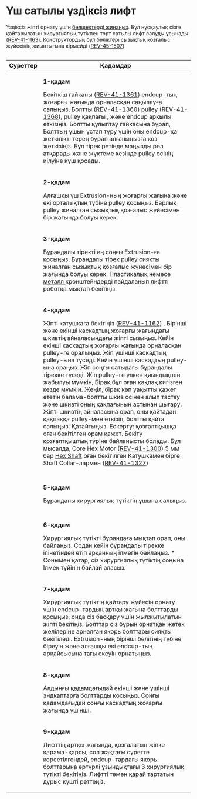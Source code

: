 # Үш сатылы үздіксіз лифт

​Үздіксіз жіпті орнату үшін [бөлшектерді жинаңыз](https://docs.revrobotics.com/duo-build/linear-motion-kit#tools-and-materials). Бұл нұсқаулық сізге қайтарылатын хирургиялық түтікпен төрт сатылы лифт салуды ұсынады ([REV-41-1163](https://www.revrobotics.com/rev-41-1163/)). Конструктордың бұл бөліктері сызықтық қозғалыс жүйесінің жиынтығына кірмейді ([REV-45-1507](https://www.revrobotics.com/rev-45-1507/)).

<figure><img src="https://2589213514-files.gitbook.io/~/files/v0/b/gitbook-legacy-files/o/assets%2F-M5yw0n8IneF5-9ybLjT%2F-M8r1Gaf6rhurA6K_dMg%2F-M8uX4xVwLIXhVQoSFoA%2Fimage.png?alt=media&#x26;token=f8abebdc-f202-4cba-940b-e287e0bfd9ac" alt=""><figcaption></figcaption></figure>

| Суреттер                                                                                                                                                                                                                                               | Қадамдар                                                                                                                                                                                                                                                                                                                                                                                                                                                                                                                                                                                                                                                                                                                                                                                                                                                                                                                                                                                                                                                                                                                                                                                     |
| ------------------------------------------------------------------------------------------------------------------------------------------------------------------------------------------------------------------------------------------------------ | -------------------------------------------------------------------------------------------------------------------------------------------------------------------------------------------------------------------------------------------------------------------------------------------------------------------------------------------------------------------------------------------------------------------------------------------------------------------------------------------------------------------------------------------------------------------------------------------------------------------------------------------------------------------------------------------------------------------------------------------------------------------------------------------------------------------------------------------------------------------------------------------------------------------------------------------------------------------------------------------------------------------------------------------------------------------------------------------------------------------------------------------------------------------------------------------- |
| <p>​</p><p><img src="https://2589213514-files.gitbook.io/~/files/v0/b/gitbook-legacy-files/o/assets%2F15mm%2F-M8qrBQmEJU9DhlwV9h6%2F-M8r06uLkmpdqSaCjs8L%2F25.png?generation=1591134684775873&#x26;alt=media" alt="" data-size="original"></p><p>​</p> | <p><strong>1-қадам</strong></p><p>Бекіткіш гайканы (<a href="https://www.revrobotics.com/rev-41-1361/">REV-41-1361</a>) endcup-тың жоғарғы жағында орналасқан саңылауға салыңыз. Болтты (<a href="https://www.revrobotics.com/rev-41-1360/">REV-41-1360</a>) pulley (<a href="https://www.revrobotics.com/rev-41-1368/">REV-41-1368</a>), pulley қақпағы , және endcup  арқылы өткізіңіз. Болтты құлыптау гайкасына бұрап, Болттың ұшын ұстап тұру үшін оны endcup-қа жеткілікті терең бұрап алғаныңызға көз жеткізіңіз. Бұл тірек ретінде маңызды рөл атқарады және жүктеме кезінде pulley осінің иілуіне күш қосады.</p>                                                                                                                                                                                                                                                                                                                                                                                                                                                                                                                                                                   |
| <p>​</p><p><img src="https://2589213514-files.gitbook.io/~/files/v0/b/gitbook-legacy-files/o/assets%2F15mm%2F-M8qrBQmEJU9DhlwV9h6%2F-M8r06uMcMlS5VRKOFop%2F26.png?generation=1591134684783555&#x26;alt=media" alt="" data-size="original"></p><p>​</p> | <p><strong>2-қадам</strong></p><p>Алғашқы үш Extrusion-ның жоғарғы жағына және екі орталықтың түбіне pulley қосыңыз. Барлық pulley жиналған сызықтық қозғалыс жүйесімен бір жағында болуы керек.</p>                                                                                                                                                                                                                                                                                                                                                                                                                                                                                                                                                                                                                                                                                                                                                                                                                                                                                                                                                                                         |
| <p>​</p><p><img src="https://2589213514-files.gitbook.io/~/files/v0/b/gitbook-legacy-files/o/assets%2F15mm%2F-M8qrBQmEJU9DhlwV9h6%2F-M8r06uNm66P5RWsPVmx%2F27.png?generation=1591134684734282&#x26;alt=media" alt="" data-size="original"></p><p>​</p> | <p><strong>3-қадам</strong></p><p>Бұрандалы тіректі ең соңғы Extrusion-ға қосыңыз. Бұрандалы тірек pulley сияқты жиналған сызықтық қозғалыс жүйесімен бір жағында болуы керек. <a href="https://www.revrobotics.com/ftc/structure/15mm-plastic-brackets/">Пластикалық </a>немесе <a href="https://www.revrobotics.com/ftc/structure/15mm-metal-brackets/">металл </a>кронштейндерді пайдаланып лифтті роботқа мықтап бекітіңіз.</p>                                                                                                                                                                                                                                                                                                                                                                                                                                                                                                                                                                                                                                                                                                                                                          |
| <p>​</p><p><img src="https://2589213514-files.gitbook.io/~/files/v0/b/gitbook-legacy-files/o/assets%2F15mm%2F-M8qrBQmEJU9DhlwV9h6%2F-M8r06uOTq5L8q8mdJfq%2F28.png?generation=1591134684728574&#x26;alt=media" alt="" data-size="original"></p><p>​</p> | <p><strong>4-қадам</strong></p><p>Жіпті катушкаға бекітіңіз (<a href="https://www.revrobotics.com/rev-41-1162/">REV-41-1162</a>) . Бірінші және екінші каскадтың жоғарғы жағындағы шкивтің айналасындағы жіпті сызыңыз. Кейін екінші каскадтың жоғарғы жағында орналасқан pulley-ге оралыңыз. Жіп үшінші каскадтың pulley-ына түседі. Кейін үшінші каскадтың pulley-ына ораңыз. Жіп соңғы сатыдағы бұрандалы тірекке түседі. Жіп pulley-ге үлкен қиындықпен жабылуы мүмкін, Бірақ бұл оған қақпақ кигізген кезде мүмкін. Жеңіл, бірақ көп уақытты қажет ететін балама-болтты шкив осінен алып тастау және шкивті оның қақпағының астынан шығару. Жіпті шкивтің айналасына орап, оны қайтадан қақпаққа pulley-мен өткізіп, болтты қайта салыңыз. Қатайтыңыз. Ескерту: қозғалтқышқа оған бекітілген орам қажет. Бекіту қозғалтқыштың түріне байланысты болады. Бұл мысалда, Core Hex Motor (<a href="https://www.revrobotics.com/rev-41-1300/">REV-41-1300</a>) 5 мм бар <a href="https://www.revrobotics.com/ftc/motion/bearings-shafts-spacers/">Hex Shaft</a> оған бекітілген Катушкамен бірге Shaft Collar-лармен (<a href="https://www.revrobotics.com/rev-41-1327/">REV-41-1327</a>)</p> |
| <p>​</p><p><img src="https://2589213514-files.gitbook.io/~/files/v0/b/gitbook-legacy-files/o/assets%2F15mm%2F-M8qrBQmEJU9DhlwV9h6%2F-M8r06uPj-AJ6uOpb6k0%2F29.png?generation=1591134684685442&#x26;alt=media" alt="" data-size="original"></p><p>​</p> | <p><strong>5-қадам</strong></p><p>Бұранданы хирургиялық түтіктің ұшына салыңыз.</p>                                                                                                                                                                                                                                                                                                                                                                                                                                                                                                                                                                                                                                                                                                                                                                                                                                                                                                                                                                                                                                                                                                          |
| <p>​</p><p><img src="https://2589213514-files.gitbook.io/~/files/v0/b/gitbook-legacy-files/o/assets%2F15mm%2F-M8qrBQmEJU9DhlwV9h6%2F-M8r06uQMA4QCGdf7Ko5%2F30.png?generation=1591134684732152&#x26;alt=media" alt="" data-size="original"></p><p>​</p> | <p><strong>6-қадам</strong></p><p>Хирургиялық түтікті бұрандаға мықтап орап, оны байлаңыз. Содан кейін бұрандалы тірекке ілінетіндей етіп арқанның ілмегін байлаңыз. * Сонымен қатар, сіз хирургиялық түтіктің соңына Ілмек түйінін байлай аласыз.</p>                                                                                                                                                                                                                                                                                                                                                                                                                                                                                                                                                                                                                                                                                                                                                                                                                                                                                                                                       |
| <p>​</p><p><img src="https://2589213514-files.gitbook.io/~/files/v0/b/gitbook-legacy-files/o/assets%2F15mm%2F-M8qrBQmEJU9DhlwV9h6%2F-M8r06uRLafkKwijbzBj%2F31.png?generation=1591134684801014&#x26;alt=media" alt="" data-size="original"></p><p>​</p> | <p><strong>7-қадам</strong></p><p>Хирургиялық түтіктің қайтару жүйесін орнату үшін endcup-тардың артқы жағына болттарды қосыңыз, онда сіз басқару үшін жылжытылатын жіпті бекітіңіз. Болттар сіз бұрын орнатқан жетек желілеріне арналған якорь болттары сияқты бекітіледі. Extrusion-ның бірінші бөлігінің түбіне біреуін және алғашқы екі endcup-тың әрқайсысына тағы екеуін орнатыңыз.</p>                                                                                                                                                                                                                                                                                                                                                                                                                                                                                                                                                                                                                                                                                                                                                                                                |
| <p>​</p><p><img src="https://2589213514-files.gitbook.io/~/files/v0/b/gitbook-legacy-files/o/assets%2F15mm%2F-M8qrBQmEJU9DhlwV9h6%2F-M8r06uS0-lSAEHqCSeu%2F32.png?generation=1591134684784846&#x26;alt=media" alt="" data-size="original"></p><p>​</p> | <p><strong>8-қадам</strong></p><p>Алдыңғы қадамдағыдай екінші және үшінші эндкаптарға болттарды қосыңыз. Соңғы қадамдағыдай соңғы каскадтың жоғарғы жағында үшінші.</p>                                                                                                                                                                                                                                                                                                                                                                                                                                                                                                                                                                                                                                                                                                                                                                                                                                                                                                                                                                                                                      |
| <p>​</p><p><img src="https://2589213514-files.gitbook.io/~/files/v0/b/gitbook-legacy-files/o/assets%2F15mm%2F-M8qrBQmEJU9DhlwV9h6%2F-M8r06uT_Ryidz-OvSRx%2F33.png?generation=1591134684801657&#x26;alt=media" alt="" data-size="original"></p><p>​</p> | <p><strong>9-қадам</strong></p><p>Лифттің артқы жағында, қозғалатын жіпке қарама-қарсы, сол жақтағы суретте көрсетілгендей, endcup-тардағы якорь болттарына әртүрлі ұзындықтағы 3 хирургиялық түтікті бекітіңіз. Лифтті төмен қарай тартатын дұрыс күшті реттеңіз.</p>                                                                                                                                                                                                                                                                                                                                                                                                                                                                                                                                                                                                                                                                                                                                                                                                                                                                                                                       |
